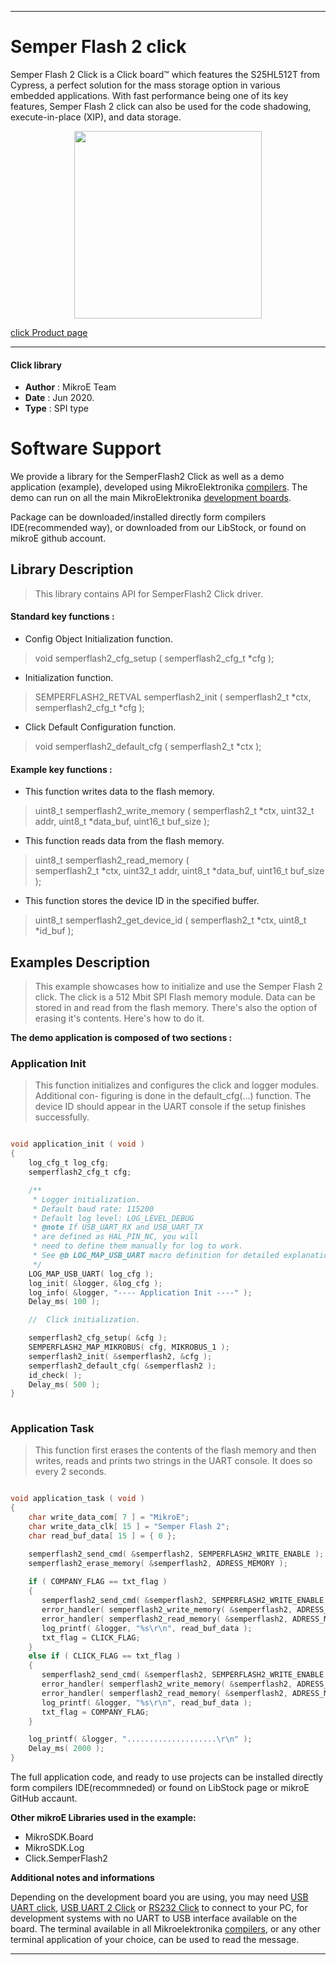 
---
# Semper Flash 2 click

Semper Flash 2 Click is a Click board™ which features the S25HL512T from Cypress, a perfect solution for the mass storage option in various embedded applications. With fast performance being one of its key features, Semper Flash 2 click can also be used for the code shadowing, execute-in-place (XIP), and data storage.

<p align="center">
  <img src="https://download.mikroe.com/images/click_for_ide/semperflash2_click.png" height=300px>
</p>

[click Product page](https://www.mikroe.com/semper-flash-2-click)

---


#### Click library 

- **Author**        : MikroE Team
- **Date**          : Jun 2020.
- **Type**          : SPI type


# Software Support

We provide a library for the SemperFlash2 Click 
as well as a demo application (example), developed using MikroElektronika 
[compilers](https://shop.mikroe.com/compilers). 
The demo can run on all the main MikroElektronika [development boards](https://shop.mikroe.com/development-boards).

Package can be downloaded/installed directly form compilers IDE(recommended way), or downloaded from our LibStock, or found on mikroE github account. 

## Library Description

> This library contains API for SemperFlash2 Click driver.

#### Standard key functions :

- Config Object Initialization function.
> void semperflash2_cfg_setup ( semperflash2_cfg_t *cfg ); 
 
- Initialization function.
> SEMPERFLASH2_RETVAL semperflash2_init ( semperflash2_t *ctx, semperflash2_cfg_t *cfg );

- Click Default Configuration function.
> void semperflash2_default_cfg ( semperflash2_t *ctx );


#### Example key functions :

- This function writes data to the flash memory.
> uint8_t semperflash2_write_memory 
( 
    semperflash2_t *ctx,
    uint32_t addr,
    uint8_t *data_buf,
    uint16_t buf_size
);
 
- This function reads data from the flash memory.
> uint8_t semperflash2_read_memory 
(   
    semperflash2_t *ctx,
    uint32_t addr,
    uint8_t *data_buf,
    uint16_t buf_size
);

- This function stores the device ID in the specified buffer.
> uint8_t semperflash2_get_device_id ( semperflash2_t *ctx, uint8_t *id_buf );

## Examples Description

> This example showcases how to initialize and use the Semper Flash 2 click. The click
  is a 512 Mbit SPI Flash memory module. Data can be stored in and read from the flash
  memory. There's also the option of erasing it's contents. Here's how to do it.

**The demo application is composed of two sections :**

### Application Init 

> This function initializes and configures the click and logger modules. Additional con-
  figuring is done in the default_cfg(...) function. The device ID should appear in the 
  UART console if the setup finishes successfully.

```c

void application_init ( void )
{
    log_cfg_t log_cfg;
    semperflash2_cfg_t cfg;

    /** 
     * Logger initialization.
     * Default baud rate: 115200
     * Default log level: LOG_LEVEL_DEBUG
     * @note If USB_UART_RX and USB_UART_TX 
     * are defined as HAL_PIN_NC, you will 
     * need to define them manually for log to work. 
     * See @b LOG_MAP_USB_UART macro definition for detailed explanation.
     */
    LOG_MAP_USB_UART( log_cfg );
    log_init( &logger, &log_cfg );
    log_info( &logger, "---- Application Init ----" );
    Delay_ms( 100 );

    //  Click initialization.

    semperflash2_cfg_setup( &cfg );
    SEMPERFLASH2_MAP_MIKROBUS( cfg, MIKROBUS_1 );
    semperflash2_init( &semperflash2, &cfg );
    semperflash2_default_cfg( &semperflash2 );
    id_check( );
    Delay_ms( 500 );
}
  
```

### Application Task

> This function first erases the contents of the flash memory and then writes, reads and
  prints two strings in the UART console. It does so every 2 seconds.

```c

void application_task ( void )
{
    char write_data_com[ 7 ] = "MikroE";
    char write_data_clk[ 15 ] = "Semper Flash 2";
    char read_buf_data[ 15 ] = { 0 };

    semperflash2_send_cmd( &semperflash2, SEMPERFLASH2_WRITE_ENABLE );
    semperflash2_erase_memory( &semperflash2, ADRESS_MEMORY );
    
    if ( COMPANY_FLAG == txt_flag )
    {
       semperflash2_send_cmd( &semperflash2, SEMPERFLASH2_WRITE_ENABLE );
       error_handler( semperflash2_write_memory( &semperflash2, ADRESS_MEMORY, write_data_com, 6 ) );
       error_handler( semperflash2_read_memory( &semperflash2, ADRESS_MEMORY, read_buf_data, 6 ) );
       log_printf( &logger, "%s\r\n", read_buf_data );
       txt_flag = CLICK_FLAG;       
    }
    else if ( CLICK_FLAG == txt_flag )
    {
       semperflash2_send_cmd( &semperflash2, SEMPERFLASH2_WRITE_ENABLE );
       error_handler( semperflash2_write_memory( &semperflash2, ADRESS_MEMORY, write_data_clk, 14 ) );
       error_handler( semperflash2_read_memory( &semperflash2, ADRESS_MEMORY, read_buf_data, 14 ) );
       log_printf( &logger, "%s\r\n", read_buf_data );
       txt_flag = COMPANY_FLAG;
    }

    log_printf( &logger, "....................\r\n" );
    Delay_ms( 2000 );
}  

```

The full application code, and ready to use projects can be  installed directly form compilers IDE(recommneded) or found on LibStock page or mikroE GitHub accaunt.

**Other mikroE Libraries used in the example:** 

- MikroSDK.Board
- MikroSDK.Log
- Click.SemperFlash2

**Additional notes and informations**

Depending on the development board you are using, you may need 
[USB UART click](https://shop.mikroe.com/usb-uart-click), 
[USB UART 2 Click](https://shop.mikroe.com/usb-uart-2-click) or 
[RS232 Click](https://shop.mikroe.com/rs232-click) to connect to your PC, for 
development systems with no UART to USB interface available on the board. The 
terminal available in all Mikroelektronika 
[compilers](https://shop.mikroe.com/compilers), or any other terminal application 
of your choice, can be used to read the message.



---
